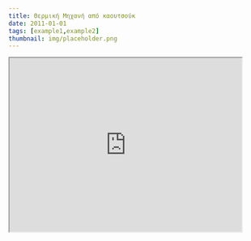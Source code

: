 ```yaml
---
title: Θερμική Μηχανή από καουτσούκ
date: 2011-01-01
tags: [example1,example2]
thumbnail: img/placeholder.png
---
```

<iframe allowfullscreen=" frameborder="0" height="344" src="http://www.youtube.com/embed/dBXL93984cQ?fs=1" width="459"></iframe>
